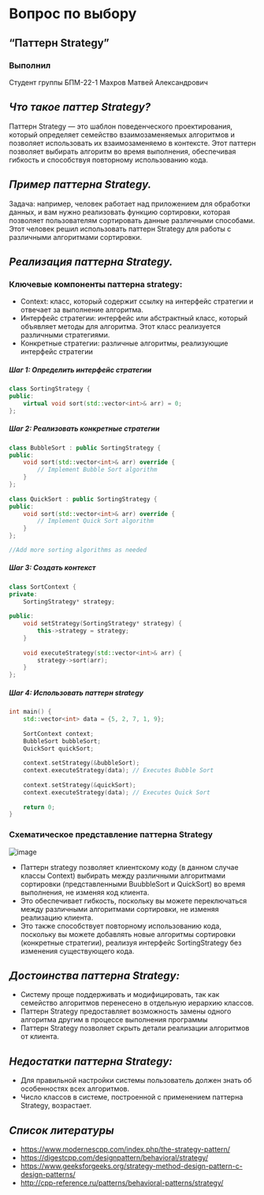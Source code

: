 

# Вопрос по выбору 
## “Паттерн Strategy”
### Выполнил 
Студент группы БПМ-22-1 
Махров Матвей Александрович

## _Что такое паттер Strategy?_
Паттерн Strategy — это шаблон поведенческого проектирования, который определяет семейство взаимозаменяемых алгоритмов и позволяет использовать их взаимозаменяемо в контексте.
Этот паттерн позволяет выбирать алгоритм во время выполнения, обеспечивая гибкость и способствуя повторному использованию кода. 

## _Пример паттерна Strategy._

Задача: например, человек работает над приложением для обработки данных, и вам нужно реализовать функцию сортировки, которая позволяет пользователям сортировать данные различными способами.
Этот человек решил использовать паттерн Strategy для работы с различными алгоритмами сортировки. 
## _Реализация паттерна Strategy._ 
### Ключевые компоненты паттерна strategy: 
- Context: класс, который содержит ссылку на интерфейс стратегии и отвечает за выполнение алгоритма.
- Интерфейс стратегии: интерфейс или абстрактный класс, который объявляет методы для алгоритма. Этот класс реализуется различными стратегиями. 
- Конкретные стратегии: различные алгоритмы, реализующие интерфейс стратегии

##### Шаг 1: Определить интерфейс стратегии

```c++
class SortingStrategy {
public:
    virtual void sort(std::vector<int>& arr) = 0;
};
```   

##### Шаг 2: Реализовать конкретные стратегии

```c++
class BubbleSort : public SortingStrategy {
public:
    void sort(std::vector<int>& arr) override {
        // Implement Bubble Sort algorithm
    }
};
 
class QuickSort : public SortingStrategy {
public:
    void sort(std::vector<int>& arr) override {
        // Implement Quick Sort algorithm
    }
};

//Add more sorting algorithms as needed
``` 

##### Шаг 3: Создать контекст

```c++
class SortContext {
private:
    SortingStrategy* strategy;
 
public:
    void setStrategy(SortingStrategy* strategy) {
        this->strategy = strategy;
    }
 
    void executeStrategy(std::vector<int>& arr) {
        strategy->sort(arr);
    }
};
``` 

##### Шаг 4: Использовать паттерн strategy

```c++
int main() {
    std::vector<int> data = {5, 2, 7, 1, 9};
 
    SortContext context;
    BubbleSort bubbleSort;
    QuickSort quickSort;
 
    context.setStrategy(&bubbleSort);
    context.executeStrategy(data); // Executes Bubble Sort
 
    context.setStrategy(&quickSort);
    context.executeStrategy(data); // Executes Quick Sort
 
    return 0;
}

``` 

### Схематическое представление паттерна Strategy

![image](https://github.com/MatveyMakhrov/misis2023f-22-01-makhrov-m-a/assets/113934714/7c242caf-e23e-41cc-8c20-b92ea410ceba)

- Паттерн strategy позволяет клиентскому коду (в данном случае классы Context) выбирать между различными алгоритмами сортировки (представленными BuubbleSort и QuickSort) во время выполнения,
не изменяя код клиента. 
- Это обеспечивает гибкость, поскольку вы можете переключаться между различными алгоритмами сортировки, не изменяя реализацию клиента.
- Это также способствует повторному использованию кода, поскольку вы можете добавлять новые алгоритмы сортировки (конкретные стратегии), реализуя интерфейс SortingStrategy без изменения существующего кода. 

## _Достоинства паттерна Strategy:_
- Систему проще поддерживать и модифицировать, так как семейство алгоритмов перенесено в отдельную иерархию классов. 
- Паттерн Strategy предоставляет возможность замены одного алгоритма другим в процессе выполнения программы 
- Паттерн Strategy позволяет скрыть детали реализации алгоритмов от клиента. 

## _Недостатки паттерна Strategy:_
- Для правильной настройки системы пользователь должен знать об особенностях всех алгоритмов. 
- Число классов в системе, построенной с применением паттерна Strategy, возрастает. 


## _Список литературы_
- https://www.modernescpp.com/index.php/the-strategy-pattern/
- https://digestcpp.com/designpattern/behavioral/strategy/
- https://www.geeksforgeeks.org/strategy-method-design-pattern-c-design-patterns/
- http://cpp-reference.ru/patterns/behavioral-patterns/strategy/
